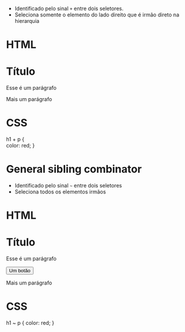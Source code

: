 - Identificado pelo sinal `+` entre dois seletores.
- Seleciona somente o elemento do lado direito que é irmão direto na hierarquia

# HTML

<h1>
  Título
</h1>
<p>
  Esse é um parágrafo
</p>
<p>
  Mais um parágrafo
</p>

# CSS

<!-- pega o irmão direto -->

h1 + p {       
	color: red;
}

# General sibling combinator

- Identificado pelo sinal `~` entre dois seletores
- Seleciona todos os elementos irmãos

# HTML

<h1>
  Título
</h1>
<p>
  Esse é um parágrafo
</p>
<!-- mesmo que tenha um botão no meio das tags diretas, seleciona todos os elementos irmãos -->
<button>Um botão</button>
<p>
  Mais um parágrafo
</p>

# CSS

h1 ~ p {
	color: red;
}